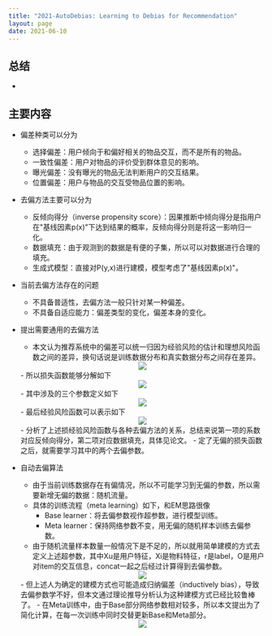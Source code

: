 ```yaml
---
title: "2021-AutoDebias: Learning to Debias for Recommendation"
layout: page
date: 2021-06-10
---
```


## 总结

- 

## 主要内容

- 偏差种类可以分为
    - 选择偏差：用户倾向于和偏好相关的物品交互，而不是所有的物品。
    - 一致性偏差：用户对物品的评价受到群体意见的影响。
    - 曝光偏差：没有曝光的物品无法判断用户的交互结果。
    - 位置偏差：用户与物品的交互受物品位置的影响。

- 去偏方法主要可以分为
    - 反倾向得分（inverse propensity score）：因果推断中倾向得分是指用户在"基线因素p(x)"下达到结果的概率，反倾向得分则是将这一影响归一化。
    - 数据填充：由于观测到的数据是有便的子集，所以可以对数据进行合理的填充。
    - 生成式模型：直接对P(y,x)进行建模，模型考虑了"基线因素p(x)"。
    
- 当前去偏方法存在的问题
    - 不具备普适性，去偏方法一般只针对某一种偏差。
    - 不具备自适应能力：偏差类型的变化，偏差本身的变化。
    
- 提出需要通用的去偏方法
    - 本文认为推荐系统中的偏差可以统一归因为经验风险的估计和理想风险函数之间的差异，换句话说是训练数据分布和真实数据分布之间存在差异。
   <div style="text-align: center"><img src="/wiki/attach/images/auto-bias-01.png" style="max-width:600px"></div>
    - 所以损失函数能够分解如下
   <div style="text-align: center"><img src="/wiki/attach/images/auto-bias-02.png" style="max-width:400px"></div>
    - 其中涉及的三个参数定义如下
   <div style="text-align: center"><img src="/wiki/attach/images/auto-bias-03.png" style="max-width:300px"></div>
    - 最后经验风险函数可以表示如下
   <div style="text-align: center"><img src="/wiki/attach/images/auto-bias-04.png" style="max-width:400px"></div>
    - 分析了上述损经验风险函数与各种去偏方法的关系，总结来说第一项的系数对应反倾向得分，第二项对应数据填充，具体见论文。
    - 定了无偏的损失函数之后，就需要学习其中的两个去偏参数。
    
- 自动去偏算法
    - 由于当前训练数据存在有偏情况，所以不可能学习到无偏的参数，所以需要新增无偏的数据：随机流量。
    - 具体的训练流程（meta learning）如下，和EM思路很像
        - Base learner：将去偏参数视作超参数，进行模型训练。
        - Meta learner：保持网络参数不变，用无偏的随机样本训练去偏参数。
    - 由于随机流量样本数量一般情况下是不足的，所以就用简单建模的方式去定义上述超参数，其中Xu是用户特征，Xi是物料特征，r是label，O是用户对item的交互信息，concat一起之后经过计算得到去偏参数。
    <div style="text-align: center"><img src="/wiki/attach/images/auto-bias-05.png" style="max-width:400px"></div>
    - 但上述人为确定的建模方式也可能造成归纳偏差（inductively bias），导致去偏参数学不好，但本文通过理论推导分析认为这种建模方式已经比较鲁棒了。
    - 在Meta训练中，由于Base部分网络参数相对较多，所以本文提出为了简化计算，在每一次训练中同时交替更新Base和Meta部分。
    <div style="text-align: center"><img src="/wiki/attach/images/auto-bias-06.png" style="max-width:500px"></div>
    